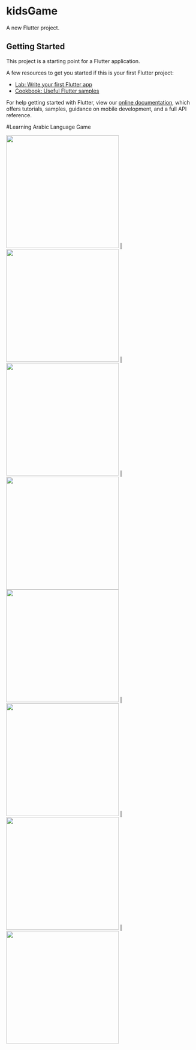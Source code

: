 # kidsGame

A new Flutter project.

## Getting Started

This project is a starting point for a Flutter application.

A few resources to get you started if this is your first Flutter project:

- [Lab: Write your first Flutter app](https://flutter.dev/docs/get-started/codelab)
- [Cookbook: Useful Flutter samples](https://flutter.dev/docs/cookbook)

For help getting started with Flutter, view our
[online documentation](https://flutter.dev/docs), which offers tutorials,
samples, guidance on mobile development, and a full API reference.

#Learning Arabic Language Game



<img src="screens/game1.png" width="300"> | <img src="screens/game2.png" width="300" > | <img src="screens/game3.png" width="300" > | <img src="screens/game4.png" width="300" >
<img src="screens/game5.png" width="300"> | <img src="screens/game6.png" width="300" > | <img src="screens/game7.png" width="300" > | <img src="screens/game8.png" width="300" >

